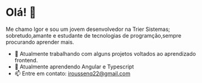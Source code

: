 # Olá! 👋
Me chamo Igor e sou um jovem desenvolvedor na Trier Sistemas; sobretudo,amante e estudante de tecnologias de programção,sempre procurando aprender mais.

- 🔭 Atualmente trabalhando com alguns projetos voltados ao aprendizado frontend.
- 🌱 Atualmente aprendendo Angular e Typescript
- 📫 Entre em contato: iroussenq22@gmail.com 

